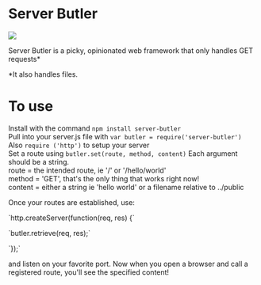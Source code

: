 # Server Butler
<a href="https://travis-ci.org/patci/server-butler"><img src="https://travis-ci.org/patci/server-butler.svg?branch=master"></a>

Server Butler is a picky, opinionated web framework that only handles GET requests*
<p>*It also handles files.</p>


# To use

Install with the command `npm install server-butler`
<br>
Pull into your server.js file with `var butler = require('server-butler')`
<br>
Also `require ('http')` to setup your server
<br>
Set a route using `butler.set(route, method, content)` Each argument should be a string.
<br>
route = the intended route, ie '/' or '/hello/world'
<br>
method = 'GET', that's the only thing that works right now!
<br>
content = either a string ie 'hello world' or a filename relative to ../public

<p> Once your routes are established, use:</p>
<p>`http.createServer(function(req, res) {`</p>
<p>`butler.retrieve(req, res);`</p>
<p>`});`</p>
<p> and listen on your favorite port.  Now when you open a browser and call a registered route, you'll see the specified content!

